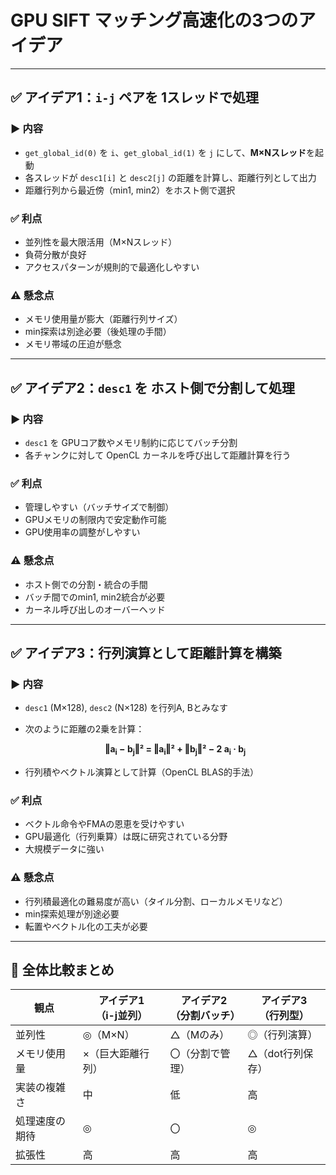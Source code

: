 
# GPU SIFT マッチング高速化の3つのアイデア

---

## ✅ アイデア1：`i-j` ペアを 1スレッドで処理

### ▶️ 内容
- `get_global_id(0)` を `i`、`get_global_id(1)` を `j` にして、**M×Nスレッド**を起動
- 各スレッドが `desc1[i]` と `desc2[j]` の距離を計算し、距離行列として出力
- 距離行列から最近傍（min1, min2）をホスト側で選択

### ✅ 利点
- 並列性を最大限活用（M×Nスレッド）
- 負荷分散が良好
- アクセスパターンが規則的で最適化しやすい

### ⚠️ 懸念点
- メモリ使用量が膨大（距離行列サイズ）
- min探索は別途必要（後処理の手間）
- メモリ帯域の圧迫が懸念

---

## ✅ アイデア2：`desc1` を ホスト側で分割して処理

### ▶️ 内容
- `desc1` を GPUコア数やメモリ制約に応じてバッチ分割
- 各チャンクに対して OpenCL カーネルを呼び出して距離計算を行う

### ✅ 利点
- 管理しやすい（バッチサイズで制御）
- GPUメモリの制限内で安定動作可能
- GPU使用率の調整がしやすい

### ⚠️ 懸念点
- ホスト側での分割・統合の手間
- バッチ間でのmin1, min2統合が必要
- カーネル呼び出しのオーバーヘッド

---

## ✅ アイデア3：行列演算として距離計算を構築

### ▶️ 内容
- `desc1` (M×128), `desc2` (N×128) を行列A, Bとみなす
- 次のように距離の2乗を計算：

  <p align="center">
  <strong>
  ‖a<sub>i</sub> − b<sub>j</sub>‖² = ‖a<sub>i</sub>‖² + ‖b<sub>j</sub>‖² − 2 a<sub>i</sub> · b<sub>j</sub>
  </strong>
  </p>

- 行列積やベクトル演算として計算（OpenCL BLAS的手法）

### ✅ 利点
- ベクトル命令やFMAの恩恵を受けやすい
- GPU最適化（行列乗算）は既に研究されている分野
- 大規模データに強い

### ⚠️ 懸念点
- 行列積最適化の難易度が高い（タイル分割、ローカルメモリなど）
- min探索処理が別途必要
- 転置やベクトル化の工夫が必要

---

## 🧠 全体比較まとめ

| 観点 | アイデア1<br>（i-j並列） | アイデア2<br>（分割バッチ） | アイデア3<br>（行列型） |
|------|----------------------|------------------------|----------------------|
| 並列性 | ◎（M×N） | △（Mのみ） | ◎（行列演算） |
| メモリ使用量 | ×（巨大距離行列） | 〇（分割で管理） | △（dot行列保存） |
| 実装の複雑さ | 中 | 低 | 高 |
| 処理速度の期待 | ◎ | 〇 | ◎ |
| 拡張性 | 高 | 高 | 高 |
